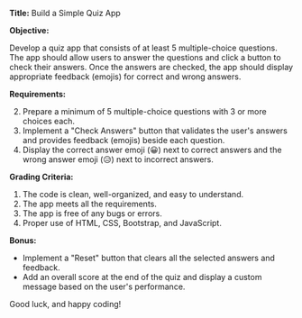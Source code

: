 **Title:** Build a Simple Quiz App

**Objective:**

Develop a quiz app that consists of at least 5 multiple-choice questions. The app should allow users to answer the questions and click a button to check their answers. Once the answers are checked, the app should display appropriate feedback (emojis) for correct and wrong answers.

**Requirements:**

2. Prepare a minimum of 5 multiple-choice questions with 3 or more choices each.
3. Implement a "Check Answers" button that validates the user's answers and provides feedback (emojis) beside each question.
4. Display the correct answer emoji (😀) next to correct answers and the wrong answer emoji (😥) next to incorrect answers.

**Grading Criteria:**

1. The code is clean, well-organized, and easy to understand.
2. The app meets all the requirements.
3. The app is free of any bugs or errors.
4. Proper use of HTML, CSS, Bootstrap, and JavaScript.

**Bonus:**

- Implement a "Reset" button that clears all the selected answers and feedback.
- Add an overall score at the end of the quiz and display a custom message based on the user's performance.

Good luck, and happy coding!